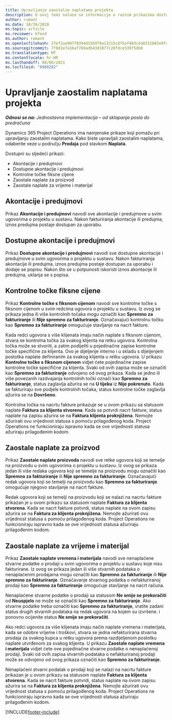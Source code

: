 ```yaml
---
title: Upravljanje zaostalim naplatama projekta
description: U ovoj temi nalaze se informacije o raznim prikazima dostupnim za uporabu tijekom upravljanja zaostalom naplatom na projektima.
author: rumant
ms.date: 10/26/2020
ms.topic: article
ms.reviewer: kfend
ms.author: rumant
ms.openlocfilehash: 27ef2ae90778394d15b979a13215c8f5af483cda0312682e9fc7256b8282b999
ms.sourcegitcommit: 7f8d1e7a16af769adb43d1877c28fdce53975db8
ms.translationtype: MT
ms.contentlocale: hr-HR
ms.lasthandoff: 08/06/2021
ms.locfileid: "6988282"
---
```

# <a name="manage-project-billing-backlog"></a>Upravljanje zaostalim naplatama projekta 

_**Odnosi se na:** Jednostavna implementacija – od sklapanja posla do predračuna_

Dynamics 365 Project Operations ima namjenske prikaze koji pomažu pri upravljanju zaostalim naplatama. Kako biste upravljali zaostalim naplatama, odaberite veze u području **Prodaja** pod stavkom **Naplata**. 

Dostupni su sljedeći prikazi:

- Akontacije i predujmovi
- Dostupne akontacije i predujmovi
- Kontrolne točke fiksne cijene
- Zaostale naplate za proizvod
- Zaostale naplate za vrijeme i materijal

## <a name="retainers-and-advances"></a>Akontacije i predujmovi

Prikaz **Akontacije i predujmovi** navodi sve akontacije i predujmove u svim ugovorima o projektu u sustavu. Nakon fakturiranja akontacije ili predujma, iznos predujma postaje dostupan za uporabu.

## <a name="available-retainers-and-advances"></a>Dostupne akontacije i predujmovi

Prikaz **Dostupne akontacije i predujmovi** navodi sve dostupne akontacije i predujmove u svim ugovorima o projektu u sustavu. Nakon fakturiranja akontacije ili predujma, iznos predujma postaje dostupan za uporabu i dodaje se popisu. Nakon što se u potpunosti iskoristi iznos akontacije ili predujma, uklanja se s popisa.

## <a name="fixed-price-milestones"></a>Kontrolne točke fiksne cijene

Prikaz **Kontrolne točke s fiksnom cijenom** navodi sve kontrolne točke s fiksnom cijenom u svim redcima ugovora o projektu u sustavu. Iz ovog se prikaza jedna ili više kontrolnih točaka mogu označiti kao **Spremno za fakturiranje** ili **Nije spremno za fakturiranje**. Označavajući kontrolnu točku kao **Spremno za fakturiranje** omogućuje stavljanje na nacrt fakture.

Kada redci ugovora s više klijenata imaju način naplate s fiksnom cijenom, stvara se kontrolna točka za svakog klijenta na retku ugovora. Kontrolna točka može se stvoriti, a zatim podijeliti u pojedinačne zapise kontrolne točke specifične za klijenta. Ovo je dijeljenje interno i u skladu s dijeljenjem postotka naplate definiranim za svakog klijenta u retku ugovora. U prikazu **Kontrolne točke s fiksnom cijenom** vidjet ćete pojedinačne zapise kontrolne točke specifične za klijenta. Svaki od ovih zapisa može se označiti kao **Spremno za fakturiranje** odvojeno od ovog prikaza. Kada se jedno ili više povezanih razdvajanja kontrolnih točki označi kao **Spremno za fakturiranje**, status zaglavlja ažurira se na **U tijeku** iz **Nije pokrenuto**. Kada se fakturiraju sve podjele kontrolnih točaka, status kontrolne točke zaglavlja ažurira se na **Dovršeno**.

Kontrolna točka na nacrtu fakture prikazuje se u ovom prikazu sa statusom naplate **Faktura za klijenta stvorena**. Kada se potvrdi nacrt fakture, status naplate na zapisu ažurira se na **Faktura klijenta proknjižena**. Nemojte ažurirati ovu vrijednost statusa s pomoću prilagođenog koda. Project Operations ne funkcioniraju ispravno kada se ove vrijednosti statusa ažuriraju prilagođenim kodom.

## <a name="product-billing-backlog"></a>Zaostale naplate za proizvod

Prikaz **Zaostale naplate proizvoda** navodi sve retke ugovora koji se temelje na proizvodu u svim ugovorima o projektu u sustavu. Iz ovog se prikaza jedan ili više redaka ugovora koji se temelje na proizvodu mogu označiti kao **Spremno za fakturiranje** ili **Nije spremno za fakturiranje**. Označavajući redak ugovora koji se temelji na proizvodu kao **Spremno za fakturiranje** omogućuje njegovo stavljanje na nacrt fakture.

Redak ugovora koji se temelji na proizvodu koji se nalazi na nacrtu fakture prikazan je u ovom prikazu sa statusom naplate **Faktura za klijenta stvorena**. Kada se nacrt fakture potvrdi, status naplate na ovom zapisu ažurira se na **Faktura za klijenta proknjižena**. Nemojte ažurirati ovu vrijednost statusa s pomoću prilagođenog koda. Project Operations ne funkcioniraju ispravno kada se ove vrijednosti statusa ažuriraju prilagođenim kodom.

## <a name="time-and-material-billing-backlog"></a>Zaostale naplate za vrijeme i materijal

Prikaz **Zaostale naplate vremena i materijala** navodi sve nenaplaćene stvarne podatke o prodaji u svim ugovorima o projektu u sustavu koje nisu fakturirane. Iz ovog se prikaza jedan ili više stvarnih podataka o nenaplaćenim prodajama mogu označiti kao **Spremno za fakturiranje** ili **Nije spremno za fakturiranje**. Označavanje stvarnog podatka o nefakturiranoj prodaji kao **Spremno za fakturiranje** omogućuje stavljanje na nacrt računa.

Nenaplaćene stvarne podatke o prodaji sa statusom **Ne smije se prekoračiti** od **Neuspjelo** ne može se označiti kao **Spremno za fakturiranje**. Ako stvarne podatke treba označiti kao **Spremno za fakturiranje**, vratite zadani status drugih stvarnih podataka na redak ugovora na kojem su izvršene. i ponovno ocijenite status **Ne smije se prekoračiti**.

Ako redci ugovora za više klijenata imaju način naplate vremena i materijala, kada se odobre vrijeme i troškovi, stvara se jedna nefakturirana stvarna prodaja za svakog kupca u retku ugovora prema razdijeljenom postotku naplate utvrđenom za svakog klijenta. U prikazu **Zaostale naplate vremena i materijala** vidjet ćete ove pojedinačne stvarne podatke o nenaplaćenoj prodaji. Svaki od ovih zapisa stvarnih podataka o nefakturiranoj prodaji može se odvojeno od ovog prikaza označiti kao **Spremno za fakturiranje**.

Nenaplaćeni stvarni podatak o prodaji koji se nalazi na nacrtu fakture prikazan je u ovom prikazu sa statusom naplate **Faktura za klijenta stvorena**. Kada se nacrt fakture potvrdi, status naplate na ovom zapisu ažurira se na **Faktura za klijenta proknjižena**. Nemojte ažurirati ovu vrijednost statusa s pomoću prilagođenog koda. Project Operations ne funkcioniraju ispravno kada se ove vrijednosti statusa ažuriraju prilagođenim kodom.


[!INCLUDE[footer-include](../../includes/footer-banner.md)]
